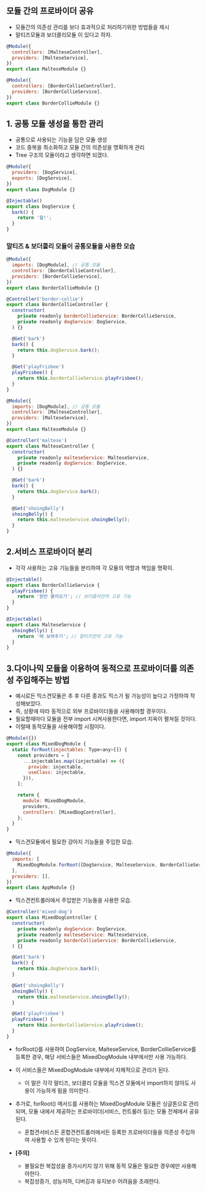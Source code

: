 ## 모듈 간의 프로바이더 공유

- 모듈간의 의존성 관리를 보다 효과적으로 처리하기위한 방법들을 제시
- 말티즈모듈과 보더콜리모듈 이 있다고 하자.

```javascript
@Module({
  controllers: [MalteseController],
  providers: [MalteseService],
})
export class MalteseModule {}
```

```javascript
@Module({
  controllers: [BorderCollieController],
  providers: [BorderCollieService],
})
export class BorderCollieModule {}
```

## 1. 공통 모듈 생성을 통한 관리

- 공통으로 사용되는 기능을 담은 모듈 생성
- 코드 중복을 최소화하고 모듈 간의 의존성을 명확하게 관리
- Tree 구조의 모듈이라고 생각하면 되겠다.

```javascript
@Module({
  providers: [DogService],
  exports: [DogService],
})
export class DogModule {}
```

```javascript
@Injectable()
export class DogService {
  bark() {
    return '왈!';
  }
}
```

### 말티즈 & 보더콜리 모듈이 공통모듈을 사용한 모습

```javascript
@Module({
  imports: [DogModule], // 공통 모듈
  controllers: [BorderCollieController],
  providers: [BorderCollieService],
})
export class BorderCollieModule {}
```

```javascript
@Controller('border-collie')
export class BorderCollieController {
  constructor(
    private readonly borderCollieService: BorderCollieService,
    private readonly dogService: DogService,
  ) {}

  @Get('bark')
  bark() {
    return this.dogService.bark();
  }

  @Get('playFrisbee')
  playFrisbee() {
    return this.borderCollieService.playFrisbee();
  }
}
```

```javascript
@Module({
  imports: [DogModule], // 공통 모듈
  controllers: [MalteseController],
  providers: [MalteseService],
})
export class MalteseModule {}
```

```javascript
@Controller('maltese')
export class MalteseController {
  constructor(
    private readonly malteseService: MalteseService,
    private readonly dogService: DogService,
  ) {}

  @Get('bark')
  bark() {
    return this.dogService.bark();
  }

  @Get('shoingBelly')
  shoingBelly() {
    return this.malteseService.shoingBelly();
  }
}
```

## 2.서비스 프로바이더 분리

- 각각 사용하는 고유 기능들을 분리하여 각 모듈의 역할과 책임을 명확히.

```javascript
@Injectable()
export class BorderCollieService {
  playFrisbee() {
    return '원반 물어오기'; // 보더콜리만의 고유 기능
  }
}
```

```javascript
@Injectable()
export class MalteseService {
  shoingBelly() {
    return '배 보여주기'; // 말티즈만의 고유 기능
  }
}
```

## 3.다이나믹 모듈을 이용하여 동적으로 프로바이더를 의존성 주입해주는 방법

- 예시로든 믹스견모듈은 추 후 다른 종과도 믹스가 될 가능성이 높다고 가정하여 작성해보았다.
- 즉, 상황에 따라 동적으로 외부 프로바이더들을 사용해야할 경우이다.
- 필요할때마다 모듈을 전부 import 시켜사용한다면, import 지옥이 펼쳐질 것이다.
- 이럴때 동적모듈을 사용해야할 시점이다.

```javascript
@Module({})
export class MixedDogModule {
  static forRoot(injectables: Type<any>[]) {
    const providers = [
      ...injectables.map((injectable) => ({
        provide: injectable,
        useClass: injectable,
      })),
    ];

    return {
      module: MixedDogModule,
      providers,
      controllers: [MixedDogController],
    };
  }
}
```

- 믹스견모듈에서 필요한 강아지 기능들을 주입한 모습.

```javascript
@Module({
  imports: [
    MixedDogModule.forRoot([DogService, MalteseService, BorderCollieService]),
  ],
  providers: [],
})
export class AppModule {}
```

- 믹스견컨트롤러에서 주입받은 기능들을 사용한 모습.

```javascript
@Controller('mixed-dog')
export class MixedDogController {
  constructor(
    private readonly dogService: DogService,
    private readonly malteseService: MalteseService,
    private readonly borderCollieService: BorderCollieService,
  ) {}

  @Get('bark')
  bark() {
    return this.dogService.bark();
  }

  @Get('shoingBelly')
  shoingBelly() {
    return this.malteseService.shoingBelly();
  }

  @Get('playFrisbee')
  playFrisbee() {
    return this.borderCollieService.playFrisbee();
  }
}

```

- forRoot()를 사용하여 DogService, MalteseService, BorderCollieService를 등록한 경우, 해당 서비스들은 MixedDogModule 내부에서만 사용 가능하다.
- 이 서비스들은 MixedDogModule 내부에서 자체적으로 관리가 된다.
  - 이 말은 각각 말티즈, 보더콜리 모듈을 믹스견 모듈에서 import하지 않아도 사용이 가능하게 됨을 의미한다.
- 추가로, forRoot() 메서드를 사용하는 MixedDogModule 모듈은 싱글톤으로 관리되며, 모듈 내에서 제공하는 프로바이더(서비스, 컨트롤러 등)는 모듈 전체에서 공유된다.

  - 혼합견서비스든 혼합견컨트롤러에서든 등록한 프로바이더들을 의존성 주입하여 사용할 수 있게 된다는 뜻이다.

- **[주의]**
  - 불필요한 복잡성을 증가시키지 않기 위해 동적 모듈은 필요한 경우에만 사용해야한다.
  - 복잡성증가, 성능저하, 디버깅과 유지보수 어려움을 초래한다.
